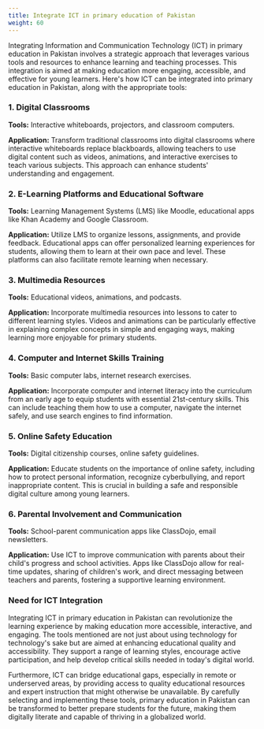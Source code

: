 ```yaml
---
title: Integrate ICT in primary education of Pakistan
weight: 60
---
```


Integrating Information and Communication Technology (ICT) in primary education in Pakistan involves a strategic approach that leverages various tools and resources to enhance learning and teaching processes. This integration is aimed at making education more engaging, accessible, and effective for young learners. Here's how ICT can be integrated into primary education in Pakistan, along with the appropriate tools:

### 1\. Digital Classrooms

**Tools:** Interactive whiteboards, projectors, and classroom computers.

**Application:** Transform traditional classrooms into digital classrooms where interactive whiteboards replace blackboards, allowing teachers to use digital content such as videos, animations, and interactive exercises to teach various subjects. This approach can enhance students' understanding and engagement.

### 2\. E-Learning Platforms and Educational Software

**Tools:** Learning Management Systems (LMS) like Moodle, educational apps like Khan Academy and Google Classroom.

**Application:** Utilize LMS to organize lessons, assignments, and provide feedback. Educational apps can offer personalized learning experiences for students, allowing them to learn at their own pace and level. These platforms can also facilitate remote learning when necessary.

### 3\. Multimedia Resources

**Tools:** Educational videos, animations, and podcasts.

**Application:** Incorporate multimedia resources into lessons to cater to different learning styles. Videos and animations can be particularly effective in explaining complex concepts in simple and engaging ways, making learning more enjoyable for primary students.

### 4\. Computer and Internet Skills Training

**Tools:** Basic computer labs, internet research exercises.

**Application:** Incorporate computer and internet literacy into the curriculum from an early age to equip students with essential 21st-century skills. This can include teaching them how to use a computer, navigate the internet safely, and use search engines to find information.

### 5\. Online Safety Education

**Tools:** Digital citizenship courses, online safety guidelines.

**Application:** Educate students on the importance of online safety, including how to protect personal information, recognize cyberbullying, and report inappropriate content. This is crucial in building a safe and responsible digital culture among young learners.

### 6\. Parental Involvement and Communication

**Tools:** School-parent communication apps like ClassDojo, email newsletters.

**Application:** Use ICT to improve communication with parents about their child's progress and school activities. Apps like ClassDojo allow for real-time updates, sharing of children's work, and direct messaging between teachers and parents, fostering a supportive learning environment.

### Need for ICT Integration

Integrating ICT in primary education in Pakistan can revolutionize the learning experience by making education more accessible, interactive, and engaging. The tools mentioned are not just about using technology for technology's sake but are aimed at enhancing educational quality and accessibility. They support a range of learning styles, encourage active participation, and help develop critical skills needed in today's digital world.

Furthermore, ICT can bridge educational gaps, especially in remote or underserved areas, by providing access to quality educational resources and expert instruction that might otherwise be unavailable. By carefully selecting and implementing these tools, primary education in Pakistan can be transformed to better prepare students for the future, making them digitally literate and capable of thriving in a globalized world.
